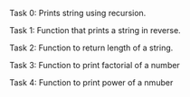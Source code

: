 Task 0: Prints string using recursion.

Task 1: Function that prints a string in reverse.

Task 2: Function to return length of a string.

Task 3: Function to print factorial of a number

Task 4: Function to print power of a nmuber
